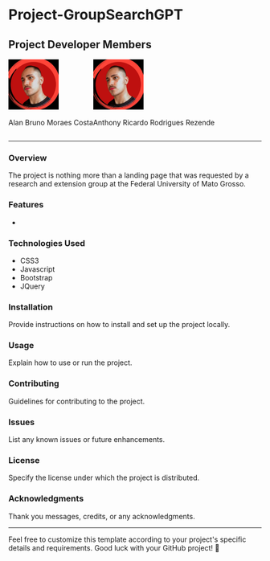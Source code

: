 # Project-GroupSearchGPT

## Project Developer Members

<div style="display:flex; flex-direction=row">
  <div  text-align: center;">
    <img src="./ImagesMembers/anthony.jpeg" alt="Alan's Photo" width="100"/>
    <p>Alan Bruno Moraes Costa</p>
  </div>
  <div text-align: center;">
    <img src="./ImagesMembers/anthony.jpeg" alt="Anthony's Photo" width="100"/>
    <p>Anthony Ricardo Rodrigues Rezende</p>
  </div>
</div>

---

### Overview
The project is nothing more than a landing page that was requested by a research and extension group at the Federal University of Mato Grosso.

### Features
- 

### Technologies Used
- CSS3
- Javascript
- Bootstrap
- JQuery

### Installation
Provide instructions on how to install and set up the project locally.

### Usage
Explain how to use or run the project.

### Contributing
Guidelines for contributing to the project.

### Issues
List any known issues or future enhancements.

### License
Specify the license under which the project is distributed.

### Acknowledgments
Thank you messages, credits, or any acknowledgments.

---

Feel free to customize this template according to your project's specific details and requirements. Good luck with your GitHub project! 🚀
